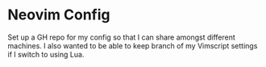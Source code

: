 # Neovim Config

Set up a GH repo for my config so that I can share amongst different machines.
I also wanted to be able to keep branch of my Vimscript settings if I switch to using Lua.
